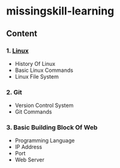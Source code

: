 # missingskill-learning
## Content
### 1. **[Linux](Linux.md)**
- History Of Linux
- Basic Linux Commands
- Linux File System
### 2. Git
- Version Control System
- Git Commands
### 3. Basic Building Block Of Web
- Programming Language
- IP Address
- Port
- Web Server
    
